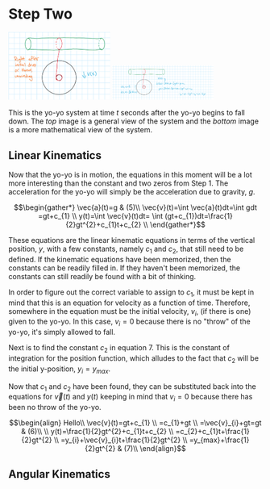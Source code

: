# Step Two

<img src="Step2.png" alt="Step 1" width="40%">

<img src="Step2Worked.png" alt="Step 1" width="40%">

This is the yo-yo system at time
$t$ seconds after the yo-yo begins to fall down. The *top* image is a general view of the system and the *bottom* image is a more mathematical view of the system.

## Linear Kinematics
Now that the yo-yo is in motion, the equations in this moment will be a lot more interesting than the constant and two zeros from Step 1. The acceleration for the yo-yo will simply be the acceleration due to gravity, 
$g$.

$$\begin{gather*}
\vec{a}(t)=g & (5)\\
\vec{v}(t)=\int \vec{a}(t)dt=\int gdt =gt+c_{1} \\
y(t)=\int \vec{v}(t)dt= \int (gt+c_{1})dt=\frac{1}{2}gt^{2}+c_{1}t+c_{2} \\
\end{gather*}$$

These equations are the linear kinematic equations in terms of the vertical position, $y$, with a few constants, namely
$c_{1}$ and
$c_{2}$, that still need to be defined.
If the kinematic equations have been memorized, then the constants can be readily filled in. If they haven't been memorized, the constants can still readily be found with a bit of thinking.

In order to figure out the correct variable to assign to
$c_{1}$, it must be kept in mind that this is an equation for velocity as a function of time. Therefore, somewhere in the equation must be the initial velocity, 
$v_{i}$, (if there is one) given to the yo-yo. In this case,
$v_{i}=0$ because there is no "throw" of the yo-yo, it's simply allowed to fall.

Next is to find the constant
$c_{2}$ in equation $7$. This is the constant of integration for the position function, which alludes to the fact that 
$c_{2}$ will be the initial y-position,
$y_{i}=y_{max}$.

Now that
$c_{1}$ and
$c_{2}$ have been found, they can be substituted back into the equations for 
$\vec{v}(t)$ and
$y(t)$ keeping in mind that
$v_{i}=0$ because there has been no throw of the yo-yo.

$$\begin{align}
Hello\\
\vec{v}(t)=gt+c_{1} \\
=c_{1}+gt \\
=\vec{v}_{i}+gt=gt & (6)\\
\\
y(t)=\frac{1}{2}gt^{2}+c_{1}t+c_{2} \\
=c_{2}+c_{1}t+\frac{1}{2}gt^{2} \\
=y_{i}+\vec{v}_{i}t+\frac{1}{2}gt^{2} \\
=y_{max}+\frac{1}{2}gt^{2} & (7)\\
\end{align}$$

## Angular Kinematics

